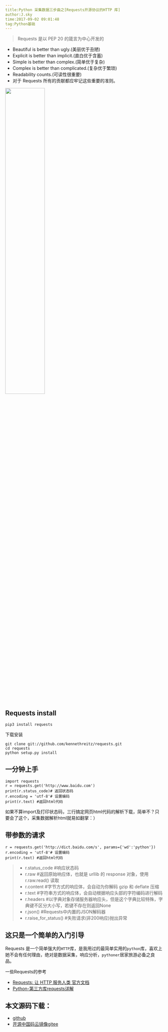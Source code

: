 ```yaml
---
title:Python 采集数据三步曲之[Requests开源协议的HTTP 库]
author:J.sky
time:2017-09-02 09:01:48
tag:Python基础
---
```


> Requests 是以 PEP 20 的箴言为中心开发的

+ Beautiful is better than ugly.(美丽优于丑陋)
+ Explicit is better than implicit.(直白优于含蓄)
+ Simple is better than complex.(简单优于复杂)
+ Complex is better than complicated.(复杂优于繁琐)
+ Readability counts.(可读性很重要)
+ 对于 Requests 所有的贡献都应牢记这些重要的准则。
<img src="http://cn.python-requests.org/zh_CN/latest/_static/requests-sidebar.png" style="width:50%; height:50%;" />

## Requests install

    pip3 install requests

下载安装

    git clone git://github.com/kennethreitz/requests.git
    cd requests
    python setup.py install

## 一分钟上手

<pre><code class="python">import requests
r = requests.get('http://www.baidu.com')
print(r.status_code)# 返回状态码
r.encoding = 'utf-8'# 设置编码
print(r.text) #返回html代码
</code></pre>

如果不算import及打印状态码，三行搞定网页html代码的解析下载，简单不？只要会了这个，采集数据解析html就易如翻掌：）

## 带参数的请求

<pre><code class="python">r = requests.get('http://dict.baidu.com/s', params={'wd':'python'})
r.encoding = 'utf-8'# 设置编码
print(r.text) #返回html代码
</code></pre>

> + r.status_code #响应状态码
> + r.raw #返回原始响应体，也就是 urllib 的 response 对象，使用 r.raw.read() 读取
> + r.content #字节方式的响应体，会自动为你解码 gzip 和 deflate 压缩
> + r.text #字符串方式的响应体，会自动根据响应头部的字符编码进行解码
> + r.headers #以字典对象存储服务器响应头，但是这个字典比较特殊，字典键不区分大小写，若键不存在则返回None
> + r.json() #Requests中内置的JSON解码器
> + r.raise_for_status() #失败请求(非200响应)抛出异常

## 这只是一个简单的入门引导

Requests 是一个简单强大的`HTTP`库，是我用过的最简单实用的`python`库，喜欢上她不会有任何理由，绝对是数据采集，响应分析，`pythoner`居家旅游必备之良品。

一些Requests的参考

+  [Requests: 让 HTTP 服务人类 官方文档](http://cn.python-requests.org/zh_CN/latest/index.html)
+  [Python-第三方库requests详解](http://blog.csdn.net/shanzhizi/article/details/50903748)

## 本文源码下载：

+ [github](https://github.com/bosichong/17python.com/tree/master/re)
+ [开源中国码云镜像gitee](https://gitee.com/J_Sky/17python.com/tree/master/re)